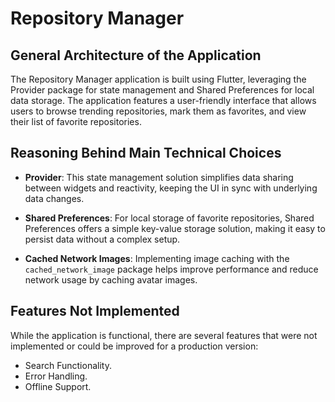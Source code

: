 # Repository Manager

## General Architecture of the Application

The Repository Manager application is built using Flutter, leveraging the Provider package for state management and Shared Preferences for local data storage. The application features a user-friendly interface that allows users to browse trending repositories, mark them as favorites, and view their list of favorite repositories.

## Reasoning Behind Main Technical Choices

- **Provider**: This state management solution simplifies data sharing between widgets and reactivity, keeping the UI in sync with underlying data changes.

- **Shared Preferences**: For local storage of favorite repositories, Shared Preferences offers a simple key-value storage solution, making it easy to persist data without a complex setup.

- **Cached Network Images**: Implementing image caching with the `cached_network_image` package helps improve performance and reduce network usage by caching avatar images.

## Features Not Implemented

While the application is functional, there are several features that were not implemented or could be improved for a production version:

- Search Functionality.
- Error Handling.
- Offline Support.


